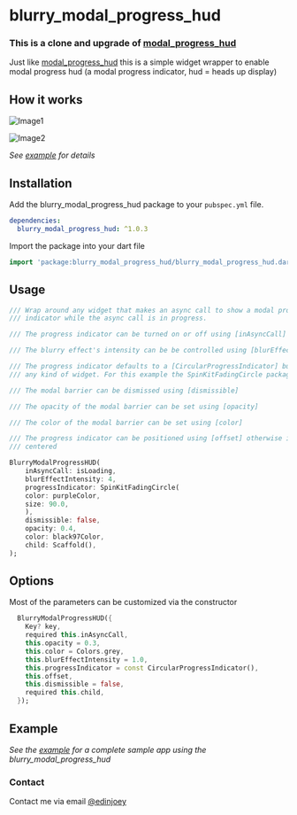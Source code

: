 # blurry_modal_progress_hud

### This is a clone and upgrade of [modal_progress_hud](https://pub.dev/packages/modal_progress_hud)

Just like [modal_progress_hud](https://pub.dev/packages/modal_progress_hud) this is a simple widget wrapper to enable modal progress hud (a modal progress indicator, hud = heads up display)

## How it works 

![Image1](https://github.com/joeyyy688/blurry_modal_progress_hud/blob/master/blurry_modal_progress_hud_image1.gif)


![Image2](https://github.com/joeyyy688/blurry_modal_progress_hud/blob/master/blurry_modal_progress_hud_image2.gif)


*See [example](https://github.com/joeyyy688/blurry_modal_progress_hud/tree/master/exmaple) for details*


## Installation

Add the blurry_modal_progress_hud package to your `pubspec.yml` file.

```yml
dependencies:
  blurry_modal_progress_hud: ^1.0.3
```

Import the package into your dart file

```dart
import 'package:blurry_modal_progress_hud/blurry_modal_progress_hud.dart';
```

## Usage

```dart
/// Wrap around any widget that makes an async call to show a modal progress
/// indicator while the async call is in progress.

/// The progress indicator can be turned on or off using [inAsyncCall]

/// The blurry effect's intensity can be be controlled using [blurEffectIntensity]

/// The progress indicator defaults to a [CircularProgressIndicator] but can be
/// any kind of widget. For this example the SpinKitFadingCircle package is used

/// The modal barrier can be dismissed using [dismissible]

/// The opacity of the modal barrier can be set using [opacity]

/// The color of the modal barrier can be set using [color]

/// The progress indicator can be positioned using [offset] otherwise it is
/// centered

BlurryModalProgressHUD(
    inAsyncCall: isLoading,  
    blurEffectIntensity: 4,
    progressIndicator: SpinKitFadingCircle(
    color: purpleColor,
    size: 90.0,
    ),
    dismissible: false,
    opacity: 0.4,
    color: black97Color,
    child: Scaffold(),
);
```

## Options
Most of the parameters can be customized via the constructor

```dart
  BlurryModalProgressHUD({
    Key? key,
    required this.inAsyncCall,
    this.opacity = 0.3,
    this.color = Colors.grey,
    this.blurEffectIntensity = 1.0,
    this.progressIndicator = const CircularProgressIndicator(),
    this.offset,
    this.dismissible = false,
    required this.child,
  });
```


## Example

*See the [example](https://github.com/joeyyy688/blurry_modal_progress_hud/tree/master/exmaple) for a complete sample app using the blurry_modal_progress_hud*

### Contact
Contact me via email <a href="mailto:edinjoey@gmail.com" target="_blank">@edinjoey</a>
